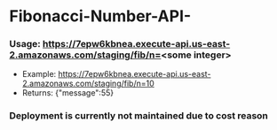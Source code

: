 # Fibonacci-Number-API-

### Usage:  https://7epw6kbnea.execute-api.us-east-2.amazonaws.com/staging/fib/n=<some integer\>

* Example: https://7epw6kbnea.execute-api.us-east-2.amazonaws.com/staging/fib/n=10
* Returns: {"message":55}

### Deployment is currently not maintained due to cost reason
